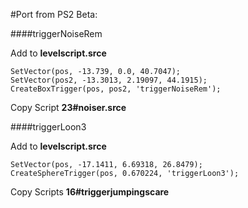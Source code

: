 

#Port from PS2 Beta:

####triggerNoiseRem

Add to **levelscript.srce**

```
SetVector(pos, -13.739, 0.0, 40.7047);
SetVector(pos2, -13.3013, 2.19097, 44.1915);
CreateBoxTrigger(pos, pos2, 'triggerNoiseRem');
```

Copy Script **23#noiser.srce**



####triggerLoon3

Add to **levelscript.srce**

```
SetVector(pos, -17.1411, 6.69318, 26.8479);
CreateSphereTrigger(pos, 0.670224, 'triggerLoon3');
```

Copy Scripts **16#triggerjumpingscare**



